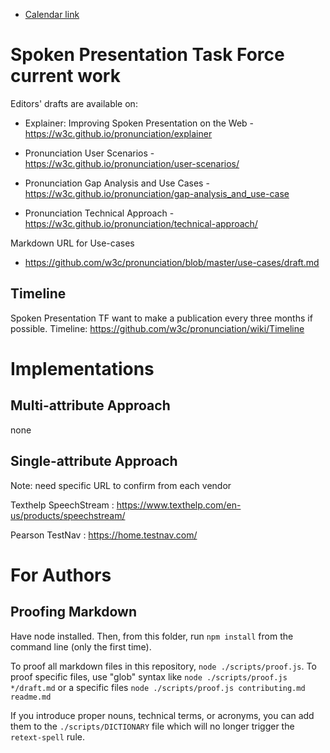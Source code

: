 - [Calendar link](https://www.w3.org/groups/tf/pronunciation-tf/calendar/)

# Spoken Presentation Task Force current work

Editors' drafts are available on:

* Explainer: Improving Spoken Presentation on the Web - https://w3c.github.io/pronunciation/explainer

* Pronunciation User Scenarios - https://w3c.github.io/pronunciation/user-scenarios/

* Pronunciation Gap Analysis and Use Cases - https://w3c.github.io/pronunciation/gap-analysis_and_use-case

* Pronunciation Technical Approach - https://w3c.github.io/pronunciation/technical-approach/

Markdown URL for Use-cases

* https://github.com/w3c/pronunciation/blob/master/use-cases/draft.md

## Timeline


Spoken Presentation TF want to make a publication every three months if possible. 
Timeline: https://github.com/w3c/pronunciation/wiki/Timeline

# Implementations

## Multi-attribute Approach

none

## Single-attribute Approach

Note: need specific URL to confirm from each vendor

Texthelp SpeechStream : https://www.texthelp.com/en-us/products/speechstream/

Pearson TestNav : https://home.testnav.com/

# For Authors

## Proofing Markdown

Have node installed. Then, from this folder, run `npm install` from the command line (only the first time).

To proof all markdown files in this repository, `node ./scripts/proof.js`. To proof specific files, use "glob" syntax like `node ./scripts/proof.js */draft.md` or a specific files `node ./scripts/proof.js contributing.md readme.md`

If you introduce proper nouns, technical terms, or acronyms, you can add them to the `./scripts/DICTIONARY` file which will no longer trigger the `retext-spell` rule.
